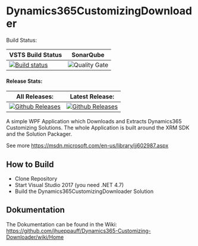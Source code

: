 # Dynamics365CustomizingDownloader
Build Status:

|VSTS Build Status|SonarQube|
|-----------------|----------------------|
|[![Build status](https://dev.azure.com/jhueppauff/Dynamics365CustomizingDownloader/_apis/build/status/Dynamics365CustomizingDownloader-.NET%20Desktop-CI)](https://dev.azure.com/jhueppauff/Dynamics365CustomizingDownloader/_build/latest?definitionId=3)|![Quality Gate](https://sonarcloud.io/api/badges/gate?key=Dynamics365CustomizingDownloader)|

#### Release Stats:

|All Releases: |Latest Release:|
|--------------|---------------|
|[![Github Releases](https://img.shields.io/github/downloads/jhueppauff/Dynamics365-Customizing-Downloader/total.svg)](https://github.com/jhueppauff/Dynamics365-Customizing-Downloader/releases)|[![Github Releases](https://img.shields.io/github/downloads/jhueppauff/Dynamics365-Customizing-Downloader/latest/total.svg)](https://github.com/jhueppauff/Dynamics365-Customizing-Downloader/releases/latest)|

A simple WPF Application which Downloads and Extracts Dynamics365 Customizing Solutions.
The whole Application is built around the XRM SDK and the Solution Packager.

See more https://msdn.microsoft.com/en-us/library/jj602987.aspx

## How to Build

- Clone Repository
- Start Visual Studio 2017 (you need .NET 4.7)
- Build the Dynamics365CustomizingDownloader Solution

## Dokumentation 

The Dokumentation can be found in the Wiki:
https://github.com/jhueppauff/Dynamics365-Customizing-Downloader/wiki/Home
